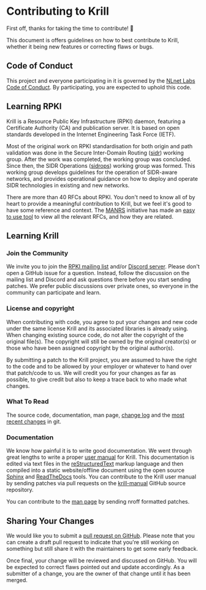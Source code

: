 # Contributing to Krill

First off, thanks for taking the time to contribute! 🦐

This document is offers guidelines on how to best contribute to Krill, whether
it being new features or correcting flaws or bugs.

## Code of Conduct

This project and everyone participating in it is governed by the [NLnet Labs
Code of Conduct](https://www.nlnetlabs.nl/conduct/). By participating, you are
expected to uphold this code. 

## Learning RPKI

Krill is a Resource Public Key Infrastructure (RPKI) daemon, featuring a
Certificate Authority (CA) and publication server. It is based on open standards
developed in the Internet Engineering Task Force (IETF). 

Most of the original work on RPKI standardisation for both origin and path
validation was done in the Secure Inter-Domain Routing
([sidr](https://datatracker.ietf.org/wg/sidr/about/)) working group. After the
work was completed, the working group was concluded. Since then, the SIDR
Operations ([sidrops](https://datatracker.ietf.org/wg/sidrops/about/)) working
group was formed. This working group develops guidelines for the operation of
SIDR-aware networks, and provides operational guidance on how to deploy and
operate SIDR technologies in existing and new networks.

There are more than 40 RFCs about RPKI. You don't need to know all of by heart
to provide a meaningful contribution to Krill, but we feel it's good to
have some reference and context. The [MANRS](https://www.manrs.org/) initiative
has made an [easy to use tool](http://rpki-rfc.routingsecurity.net/) to view all
the relevant RFCs, and how they are related. 

## Learning Krill

### Join the Community

We invite you to join the [RPKI mailing
list](https://lists.nlnetlabs.nl/mailman/listinfo/rpki) and/or [Discord
server](https://discord.gg/8dvKB5Ykhy). Please don't open a GitHub issue for a
question. Instead, follow the discussion on the mailing list and Discord and ask
questions there before you start sending patches. We prefer public discussions
over private ones, so everyone in the community can participate and learn.

### License and copyright

When contributing with code, you agree to put your changes and new code under
the same license Krill and its associated libraries is already using.
When changing existing source code, do not alter the copyright of the original
file(s). The copyright will still be owned by the original creator(s) or those
who have been assigned copyright by the original author(s).

By submitting a patch to the Krill project, you are assumed to have the
right to the code and to be allowed by your employer or whatever to hand over
that patch/code to us. We will credit you for your changes as far as possible,
to give credit but also to keep a trace back to who made what changes.  

### What To Read

The source code, documentation, man page, [change
log](https://github.com/NLnetLabs/krill/blob/main/Changelog.md) and the
[most recent changes](https://github.com/NLnetLabs/krill/commits/main) in
git.

### Documentation

We know how painful it is to write good documentation. We went through great
lengths to write a proper [user manual](https://krill.docs.nlnetlabs.nl/)
for Krill. This documentation is edited via text files in the
[reStructuredText](http://www.sphinx-doc.org/en/stable/rest.html) markup
language and then compiled into a static website/offline document using the open
source [Sphinx](http://www.sphinx-doc.org) and
[ReadTheDocs](https://readthedocs.org/) tools. You can contribute to the
Krill user manual by sending patches via pull requests on the
[krill-manual](https://github.com/NLnetLabs/krill-manual) GitHub
source repository. 

You can contribute to the [man
page](https://github.com/NLnetLabs/krill/blob/main/doc/krill.1) by
sending nroff formatted patches.

## Sharing Your Changes

We would like you to submit a [pull request on
GitHub](https://github.com/NLnetLabs/krill/pulls). Please note that you can
create a draft pull request to indicate that you're still working on something
but still share it with the maintainers to get some early feedback.

Once final, your change will be reviewed and discussed on GitHub. You will be
expected to correct flaws pointed out and update accordingly. As a submitter of
a change, you are the owner of that change until it has been merged.
